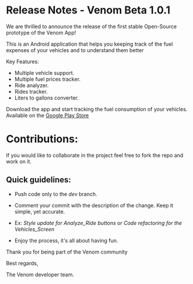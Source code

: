 # Release Notes - Venom Beta 1.0.1
We are thrilled to announce the release of the first stable Open-Source prototype of the Venom App!

This is an Android application that helps you keeping track of the fuel expenses of your vehicles and to understand them better

Key Features:

- Multiple vehicle support.
- Multiple fuel prices tracker.
- Ride analyzer.
- Rides tracker.
- Liters to gallons converter.

Download the app and start tracking the fuel consumption of your vehicles. Available on the [Google Play Store](https://play.google.com/store/apps/details?id=com.host2077.venom)

# Contributions: 

If you would like to collaborate in the project feel free to fork the repo and work on it.

## Quick guidelines:

- Push code only to the _dev_ branch. 

- Comment your commit with the description of the change. Keep it simple, yet accurate.

- Ex: _Style update for Analyze_Ride buttons_ or _Code refactoring for the Vehicles_Screen_ 

- Enjoy the process, it's all about having fun.

Thank you for being part of the Venom community

Best regards,

The Venom developer team.
